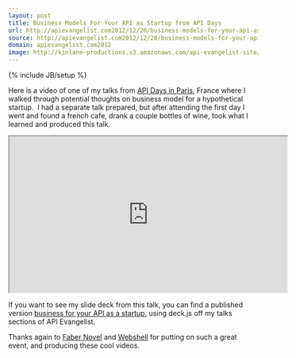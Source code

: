 ```yaml
---
layout: post
title: Business Models For Your API as Startup from API Days
url: http://apievangelist.com2012/12/20/business-models-for-your-api-as-startup-from-api-days/
source: http://apievangelist.com2012/12/20/business-models-for-your-api-as-startup-from-api-days/
domain: apievangelist.com2012
image: http://kinlane-productions.s3.amazonaws.com/api-evangelist-site/blog/API-Talk-Kin-Lane.png
---
```

{% include JB/setup %}
<p>Here is a video of one of my talks from <a title="API Days" href="http://apidays.io/">API Days in Paris</a>, France where I walked through potential thoughts on business model for a hypothetical startup. &nbsp;I had a separate talk prepared, but after attending the first day I went and found a french cafe, drank a couple bottles of wine, took what I learned and produced this talk.</p>
<p style="text-align: center;"><iframe src="http://www.youtube.com/embed/i5ahfDqf0oU" width="560" height="315" align="center"></iframe></p>
<p>If you want to see my slide deck from this talk, you can find a published version <a href="http://apievangelist.com/talks/apidays/business-models/#/" target="_blank">business for your API as a startup</a>, using deck.js off my talks sections of API Evangelist.</p>
<p>Thanks again to <a href="http://www.fabernovel.com/en/">Faber Novel</a> and <a title="Webshell" href="http://webshell.io">Webshell</a> for putting on such a great event, and producing these cool videos.</p>
